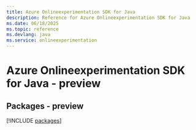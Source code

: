 ```yaml
---
title: Azure Onlineexperimentation SDK for Java
description: Reference for Azure Onlineexperimentation SDK for Java
ms.date: 06/18/2025
ms.topic: reference
ms.devlang: java
ms.service: onlineexperimentation
---
```

# Azure Onlineexperimentation SDK for Java - preview
## Packages - preview
[!INCLUDE [packages](onlineexperimentation-index.md)]